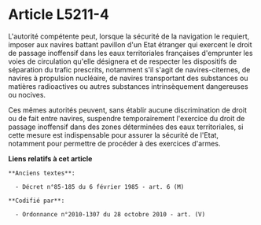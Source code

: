 # Article L5211-4

L'autorité compétente peut, lorsque la sécurité de la navigation le requiert, imposer aux navires battant pavillon d'un Etat
étranger qui exercent le droit de passage inoffensif dans les eaux territoriales françaises d'emprunter les voies de
circulation qu'elle désignera et de respecter les dispositifs de séparation du trafic prescrits, notamment s'il s'agit de
navires-citernes, de navires à propulsion nucléaire, de navires transportant des substances ou matières radioactives ou
autres substances intrinsèquement dangereuses ou nocives.

Ces mêmes autorités peuvent, sans établir aucune discrimination de droit ou de fait entre navires, suspendre temporairement
l'exercice du droit de passage inoffensif dans des zones déterminées des eaux territoriales, si cette mesure est
indispensable pour assurer la sécurité de l'Etat, notamment pour permettre de procéder à des exercices d'armes.

**Liens relatifs à cet article**

	**Anciens textes**:

	  - Décret n°85-185 du 6 février 1985 - art. 6 (M)

	**Codifié par**:

	  - Ordonnance n°2010-1307 du 28 octobre 2010 - art. (V)
